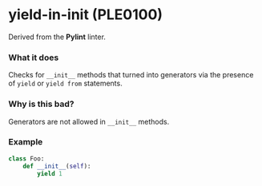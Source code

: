 # yield-in-init (PLE0100)

Derived from the **Pylint** linter.

### What it does
Checks for `__init__` methods that turned into generators
via the presence of `yield` or `yield from` statements.

### Why is this bad?
Generators are not allowed in `__init__` methods.

### Example
```python
class Foo:
    def __init__(self):
        yield 1
```